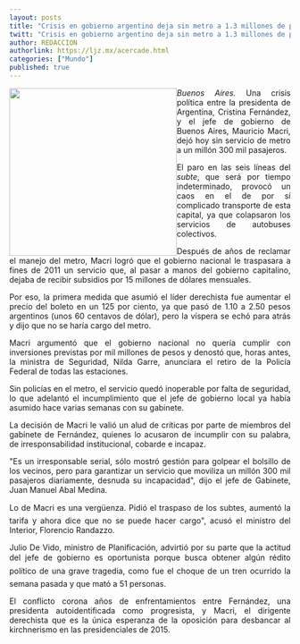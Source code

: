```yaml
---
layout: posts
title: "Crisis en gobierno argentino deja sin metro a 1.3 millones de pasajeros"
twitt: "Crisis en gobierno argentino deja sin metro a 1.3 millones de pasajeros"
author: REDACCION
authorlink: https://ljz.mx/acercade.html
categories: ["Mundo"]
published: true
---
```

<p style="text-align: justify;">
  <img src="images/stories/fotos_marzo/crisis.jpg" border="0" width="300" style="float: left;" /><em>Buenos Aires.</em> Una crisis política entre la presidenta de Argentina, Cristina Fernández, y el jefe de gobierno de Buenos Aires, Mauricio Macri, dejó hoy sin servicio de metro a un millón 300 mil pasajeros.
</p>

<p style="text-align: justify;">
  El paro en las seis líneas del <em>subte</em>, que será por tiempo indeterminado, provocó un caos en el de por sí complicado transporte de esta capital, ya que colapsaron los servicios de autobuses colectivos.
</p>

<p style="text-align: justify;">
  Después de años de reclamar el manejo del metro, Macri logró que el gobierno nacional le traspasara a fines de 2011 un servicio que, al pasar a manos del gobierno capitalino, dejaba de recibir subsidios por 15 millones de dólares mensuales.
</p>

<p style="text-align: justify;">
  Por eso, la primera medida que asumió el líder derechista fue aumentar el precio del boleto en un 125 por ciento, ya que pasó de 1.10 a 2.50 pesos argentinos (unos 60 centavos de dólar), pero la víspera se echó para atrás y dijo que no se haría cargo del metro.
</p>

<p style="text-align: justify;">
  Macri argumentó que el gobierno nacional no quería cumplir con inversiones previstas por mil millones de pesos y denostó que, horas antes, la ministra de Seguridad, Nilda Garre, anunciara el retiro de la Policía Federal de todas las estaciones.
</p>

<p style="text-align: justify;">
  Sin policías en el metro, el servicio quedó inoperable por falta de seguridad, lo que adelantó el incumplimiento que el jefe de gobierno local ya había asumido hace varias semanas con su gabinete.
</p>

<p style="text-align: justify;">
  La decisión de Macri le valió un alud de críticas por parte de miembros del gabinete de Fernández, quienes lo acusaron de incumplir con su palabra, de irresponsabilidad institucional, cobarde e incapaz.
</p>

<p style="text-align: justify;">
  "Es un irresponsable serial, sólo mostró gestión para golpear el bolsillo de los vecinos, pero para garantizar un servicio que moviliza un millón 300 mil pasajeros diariamente, desnuda su incapacidad", dijo el jefe de Gabinete, Juan Manuel Abal Medina.
</p>

<p style="text-align: justify;">
  Lo de Macri es una vergüenza. Pidió el traspaso de los subtes, aumentó la tarifa y ahora dice que no se puede hacer cargo", acusó el ministro del Interior, Florencio Randazzo.
</p>

<p style="text-align: justify;">
  Julio De Vido, ministro de Planificación, advirtió por su parte que la actitud del jefe de gobierno es oportunista porque busca obtener algún rédito político de una grave tragedia, como fue el choque de un tren ocurrido la semana pasada y que mató a 51 personas.
</p>

<p style="text-align: justify;">
  El conflicto corona años de enfrentamientos entre Fernández, una presidenta autoidentificada como progresista, y Macri, el dirigente derechista que es la única esperanza de la oposición para desbancar al kirchnerismo en las presidenciales de 2015.
</p>
